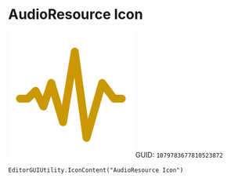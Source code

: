 # AudioResource Icon
![](/img/AudioResource%20Icon.png)
GUID: `1079783677810523872`
```
EditorGUIUtility.IconContent("AudioResource Icon")
```
